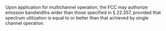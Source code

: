Upon application for multichannel operation, the FCC may authorize emission bandwidths wider than those specified in § 22.357, provided that spectrum utilization is equal to or better than that achieved by single channel operation.

